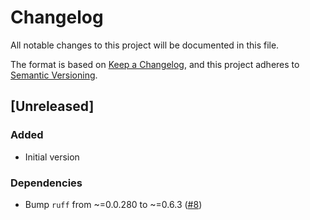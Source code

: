 # Changelog

All notable changes to this project will be documented in this file.

The format is based on [Keep a Changelog](https://keepachangelog.com/en/1.0.0/),
and this project adheres to [Semantic Versioning](https://semver.org/spec/v2.0.0.html).

## [Unreleased]

### Added
- Initial version
### Dependencies
- Bump `ruff` from ~=0.0.280 to ~=0.6.3 ([#8](https://github.com/Cray-HPE/convert-oas30-schemas/pull/8))
